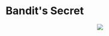 # Bandit's Secret

<p align="center">
  <img src="https://imgs.search.brave.com/E47-uFndLkzQTxHMVmmRNLzbchfrUhn_QCzTGf3bQgw/rs:fit:860:0:0/g:ce/aHR0cHM6Ly93d3cu/Z2lmY2VuLmNvbS93/cC1jb250ZW50L3Vw/bG9hZHMvMjAyMi8w/NS9jaHJvbGxvLWdp/Zi01LmdpZg.gif">
</p>
